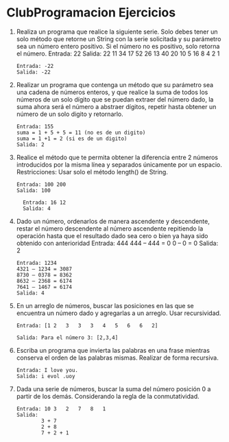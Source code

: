 # ClubProgramacion Ejercicios

1.	Realiza un programa que realice la siguiente serie. Solo debes tener un solo método que retorne un String con la serie solicitada y su parámetro sea un número entero positivo. Si
el número no es positivo, solo retorna el número.
        Entrada: 22
        Salida: 22 11 34 17 52 26 13 40 20 10 5 16 8 4 2 1

        Entrada: -22
        Salida: -22 

2.	Realizar un programa que contenga un método que su parámetro sea una cadena de números enteros, y que realice la suma de todos los números de un solo dígito que se puedan extraer del número dado, la suma ahora será el número a abstraer dígitos, repetir hasta obtener un número de un solo digito y retornarlo.
  
        Entrada: 155
        suma = 1 + 5 + 5 = 11 (no es de un digito)
        suma = 1 +1 = 2 (si es de un digito)
        Salida: 2

3.	Realice el método que te permita obtener la diferencia entre 2 números introducidos por la misma línea y separados únicamente por un espacio. Restricciones: Usar solo el método length() de String.

        Entrada: 100 200
        Salida: 100

	      Entrada: 16 12
	      Salida: 4

4.	Dado un número, ordenarlos de manera ascendente y descendente, restar el número descendente al número ascendente repitiendo la operación hasta que el resultado dado sea cero o bien ya haya sido obtenido con anterioridad
        Entrada: 444
        444 – 444 = 0
        0 – 0 = 0
        Salida: 2

        Entrada: 1234
        4321 – 1234 = 3087
        8730 – 0378 = 8362
        8632 – 2368 = 6174
        7641 – 1467 = 6174  
        Salida: 4

5.	En un arreglo de números, buscar las posiciones en las que se encuentra un número dado y agregarlas a un arreglo. Usar recursividad. 

        Entrada: [1	2	3	3	3	4	5	6	6	2]
        
        Salida: Para el número 3: [2,3,4]

6.	Escriba un programa que invierta las palabras en una frase mientras conserva el orden de las palabras mismas. Realizar de forma recursiva.

        Entrada: I love you.
        Salida: i evol .uoy

7.	Dada una serie de números, buscar la suma del número posición 0 a partir de los demás. Considerando la regla de la conmutatividad.
        
        Entrada: 10	3	2	7	8	1
        Salida:
                3 + 7
                2 + 8
                7 + 2 + 1
